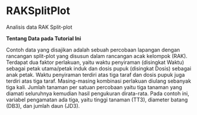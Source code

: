 # RAKSplitPlot
Analisis data RAK Split-plot

**Tentang Data pada Tutorial Ini**

Contoh data yang disajikan adalah sebuah percobaan lapangan dengan rancangan split-plot yang disusun dalam rancangan acak kelompok (RAK). Terdapat dua faktor perlakuan, yaitu waktu penyiraman (disingkat Waktu) sebagai petak utama/petak induk dan dosis pupuk (disingkat Dosis) sebagai anak petak. Waktu penyiraman terdiri atas tiga taraf dan dosis pupuk juga terdiri atas tiga taraf. Masing-masing kombinasi perlakuan diulang sebanyak tiga kali. Jumlah tanaman per satuan percobaan yaitu tiga tanaman yang diamati seluruhnya kemudian hasil pengukuran dirata-rata. Pada contoh ini, variabel pengamatan ada tiga, yaitu tinggi tanaman (TT3), diameter batang (DB3), dan jumlah daun (JD3).  


